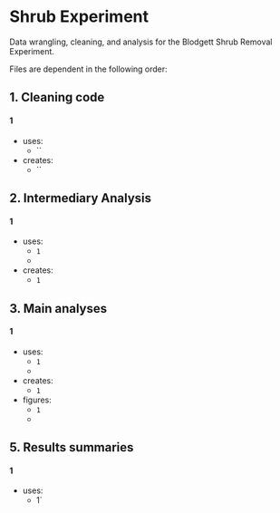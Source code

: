 # Shrub Experiment

Data wrangling, cleaning, and analysis for the Blodgett Shrub Removal Experiment.

Files are dependent in the following order:

## 1.  Cleaning code
#### **1**
* uses:
    * ``
* creates:
    * ``

## 2. Intermediary Analysis
#### **1**
* uses: 
    * `1`
    * 
* creates: 
    * `1`
        
## 3. Main analyses
#### **1**
* uses: 
    * `1`
    * 
* creates:
    * `1`
* figures:
    * `1`
    * 
            

## 5. Results summaries
#### **1**
* uses:
    * 1`
            
        

